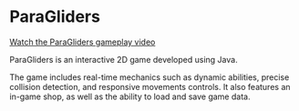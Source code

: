 # ParaGliders

[Watch the ParaGliders gameplay video](https://github.com/user-attachments/assets/666fe331-587f-4aa2-93ea-44a37d3fb27d)

ParaGliders is an interactive 2D game developed using Java.

The game includes real-time mechanics such as dynamic abilities, precise collision detection, and responsive movements controls. It also features an in-game shop, as well as the ability to load and save game data.
